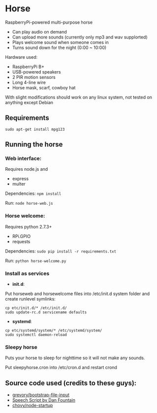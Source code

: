 # Horse 

RaspberryPi-powered multi-purpose horse

* Can play audio on demand 
* Can upload more sounds (currently only mp3 and wav supplorted)
* Plays welcome sound when someone comes in
* Turns sound down for the night (0:00 ~ 10:00)

Hardware used:
* RaspberryPi B+
* USB-powered speakers
* 2 PIR motion sensors
* Long 4-line wire
* Horse mask, scarf, cowboy hat

With slight modifications should work on any linux system, not tested on anything except Debian

## Requirements

```
sudo apt-get install mpg123
```

## Running the horse

### Web interface:
Requires node.js and
* express
* multer

Dependencies:
`npm install`

Run:
`node horse-web.js`

### Horse welcome:
Requires python 2.7.3+
* RPi.GPIO
* requests

Dependencies:
`sudo pip install -r requirements.txt`

Run:
`python horse-welcome.py`

### Install as services

* **init.d**:

Put horseweb and horsewelcome files into /etc/init.d system folder and create runlevel symlinks:
```
cp etc/init.d/* /etc/init.d/
sudo update-rc.d servicename defaults 
```

* **systemd**:
```
cp etc/systemd/system/* /etc/systemd/system/
sudo systemctl daemon-reload
```

### Sleepy horse
Puts your horse to sleep for nighttime so it will not make any sounds.

Put sleepyhorse.cron into /etc/cron.d and restart crond

## Source code used (credits to these guys):
* [grevory/bootstrap-file-input](https://github.com/grevory/bootstrap-file-input)
* [Speech Script by Dan Fountain](http://danfountain.com/2013/03/raspberry-pi-text-to-speech/)
* [chovy/node-startup](https://github.com/chovy/node-startup)
